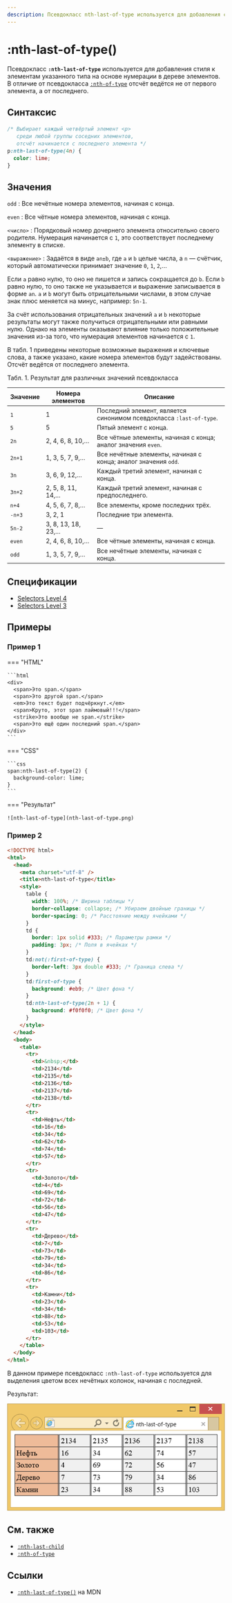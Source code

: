 ```yaml
---
description: Псевдокласс nth-last-of-type используется для добавления стиля к элементам указанного типа на основе нумерации в дереве элементов
---
```


# :nth-last-of-type()

Псевдокласс **`:nth-last-of-type`** используется для добавления стиля к элементам указанного типа на основе нумерации в дереве элементов. В отличие от псевдокласса [`:nth-of-type`](nth-of-type.md) отсчёт ведётся не от первого элемента, а от последнего.

## Синтаксис

```css
/* Выбирает каждый четвёртый элемент <p>
   среди любой группы соседних элементов,
   отсчёт начинается с последнего элемента */
p:nth-last-of-type(4n) {
  color: lime;
}
```

## Значения

`odd`
: Все нечётные номера элементов, начиная с конца.

`even`
: Все чётные номера элементов, начиная с конца.

`<число>`
: Порядковый номер дочернего элемента относительно своего родителя. Нумерация начинается с `1`, это соответствует последнему элементу в списке.

`<выражение>`
: Задаётся в виде `an±b`, где `a` и `b` целые числа, а `n` — счётчик, который автоматически принимает значение `0`, `1`, `2`,…

Если `a` равно нулю, то оно не пишется и запись сокращается до `b`. Если `b` равно нулю, то оно также не указывается и выражение записывается в форме `an`. `a` и `b` могут быть отрицательными числами, в этом случае знак плюс меняется на минус, например: `5n-1`.

За счёт использования отрицательных значений `a` и `b` некоторые результаты могут также получиться отрицательными или равными нулю. Однако на элементы оказывают влияние только положительные значения из-за того, что нумерация элементов начинается с `1`.

В табл. 1 приведены некоторые возможные выражения и ключевые слова, а также указано, какие номера элементов будут задействованы. Отсчёт ведётся от последнего элемента.

Табл. 1. Результат для различных значений псевдокласса

| Значение | Номера элементов   | Описание                                                            |
| -------- | ------------------ | ------------------------------------------------------------------- |
| `1`      | 1                  | Последний элемент, является синонимом псевдокласса `:last-of-type`. |
| `5`      | 5                  | Пятый элемент с конца.                                              |
| `2n`     | 2, 4, 6, 8, 10,…   | Все чётные элементы, начиная с конца; аналог значения `even`.       |
| `2n+1`   | 1, 3, 5, 7, 9,…    | Все нечётные элементы, начиная с конца; аналог значения `odd`.      |
| `3n`     | 3, 6, 9, 12,…      | Каждый третий элемент, начиная с конца.                             |
| `3n+2`   | 2, 5, 8, 11, 14,…  | Каждый третий элемент, начиная с предпоследнего.                    |
| `n+4`    | 4, 5, 6, 7, 8,…    | Все элементы, кроме последних трёх.                                 |
| `-n+3`   | 3, 2, 1            | Последние три элемента.                                             |
| `5n-2`   | 3, 8, 13, 18, 23,… | —                                                                   |
| `even`   | 2, 4, 6, 8, 10,…   | Все чётные элементы, начиная с конца.                               |
| `odd`    | 1, 3, 5, 7, 9,…    | Все нечётные элементы, начиная с конца.                             |

## Спецификации

- [Selectors Level 4](https://drafts.csswg.org/selectors-4/#nth-last-of-type-pseudo)
- [Selectors Level 3](https://drafts.csswg.org/selectors-3/#nth-last-of-type-pseudo)

## Примеры

### Пример 1

=== "HTML"

    ```html
    <div>
      <span>Это span.</span>
      <span>Это другой span.</span>
      <em>Это текст будет подчёркнут.</em>
      <span>Круто, этот span лаймовый!!!</span>
      <strike>Это вообще не span.</strike>
      <span>Это ещё один последний span.</span>
    </div>
    ```

=== "CSS"

    ```css
    span:nth-last-of-type(2) {
      background-color: lime;
    }
    ```

=== "Результат"

    ![nth-last-of-type](nth-last-of-type.png)

### Пример 2

```html
<!DOCTYPE html>
<html>
  <head>
    <meta charset="utf-8" />
    <title>nth-last-of-type</title>
    <style>
      table {
        width: 100%; /* Ширина таблицы */
        border-collapse: collapse; /* Убираем двойные границы */
        border-spacing: 0; /* Расстояние между ячейками */
      }
      td {
        border: 1px solid #333; /* Параметры рамки */
        padding: 3px; /* Поля в ячейках */
      }
      td:not(:first-of-type) {
        border-left: 3px double #333; /* Граница слева */
      }
      td:first-of-type {
        background: #eb9; /* Цвет фона */
      }
      td:nth-last-of-type(2n + 1) {
        background: #f0f0f0; /* Цвет фона */
      }
    </style>
  </head>
  <body>
    <table>
      <tr>
        <td>&nbsp;</td>
        <td>2134</td>
        <td>2135</td>
        <td>2136</td>
        <td>2137</td>
        <td>2138</td>
      </tr>
      <tr>
        <td>Нефть</td>
        <td>16</td>
        <td>34</td>
        <td>62</td>
        <td>74</td>
        <td>57</td>
      </tr>
      <tr>
        <td>Золото</td>
        <td>4</td>
        <td>69</td>
        <td>72</td>
        <td>56</td>
        <td>47</td>
      </tr>
      <tr>
        <td>Дерево</td>
        <td>7</td>
        <td>73</td>
        <td>79</td>
        <td>34</td>
        <td>86</td>
      </tr>
      <tr>
        <td>Камни</td>
        <td>23</td>
        <td>34</td>
        <td>88</td>
        <td>53</td>
        <td>103</td>
      </tr>
    </table>
  </body>
</html>
```

В данном примере псевдокласс `:nth-last-of-type` используется для выделения цветом всех нечётных колонок, начиная с последней.

Результат:

![Применение псевдокласса :nth-last-of-type к колонкам таблицы](css_nth-last-of-type.png)

## См. также

- [`:nth-last-child`](nth-last-child.md)
- [`:nth-of-type`](nth-of-type.md)

## Ссылки

- [`:nth-last-of-type()`](https://developer.mozilla.org/ru/docs/Web/CSS/:nth-last-of-type) на MDN
